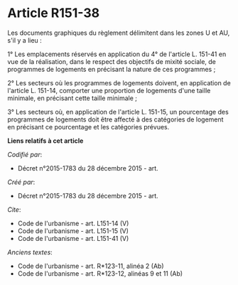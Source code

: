 # Article R151-38

Les documents graphiques du règlement délimitent dans les zones U et AU, s'il y a lieu : 

1° Les emplacements réservés en application du 4° de l'article L. 151-41 en vue de la réalisation, dans le respect des
objectifs de mixité sociale, de programmes de logements en précisant la nature de ces programmes ; 

2° Les secteurs où les programmes de logements doivent, en application de l'article L. 151-14, comporter une proportion de
logements d'une taille minimale, en précisant cette taille minimale ; 

3° Les secteurs où, en application de l'article L. 151-15, un pourcentage des programmes de logements doit être affecté à des
catégories de logement en précisant ce pourcentage et les catégories prévues.

**Liens relatifs à cet article**

_Codifié par_:

  - Décret n°2015-1783 du 28 décembre 2015 - art.

_Créé par_:

  - Décret n°2015-1783 du 28 décembre 2015 - art.

_Cite_:

  - Code de l'urbanisme - art. L151-14 (V)
  - Code de l'urbanisme - art. L151-15 (V)
  - Code de l'urbanisme - art. L151-41 (V)

_Anciens textes_:

  - Code de l'urbanisme - art. R*123-11, alinéa 2 (Ab)
  - Code de l'urbanisme - art. R*123-12, alinéas 9 et 11 (Ab)
